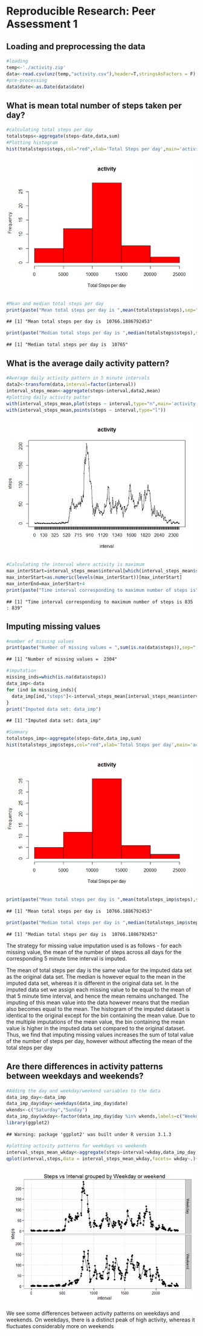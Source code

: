 # Reproducible Research: Peer Assessment 1


## Loading and preprocessing the data

```r
#loading
temp<-'./activity.zip'
data<-read.csv(unz(temp,"activity.csv"),header=T,stringsAsFactors = F)
#pre-processing
data$date<-as.Date(data$date)
```

## What is mean total number of steps taken per day?

```r
#calculating total steps per day
totalsteps<-aggregate(steps~date,data,sum)
#Plotting histogram
hist(totalsteps$steps,col="red",xlab='Total Steps per day',main='activity')
```

![](PA1_template_files/figure-html/StepsPerDay-1.png) 

```r
#Mean and median total steps per day
print(paste("Mean total steps per day is ",mean(totalsteps$steps),sep=" "))
```

```
## [1] "Mean total steps per day is  10766.1886792453"
```

```r
print(paste("Median total steps per day is ",median(totalsteps$steps),sep=" "))
```

```
## [1] "Median total steps per day is  10765"
```


## What is the average daily activity pattern?

```r
#Average daily activity pattern in 5 minute intervals
data2<-transform(data,interval=factor(interval))
interval_steps_mean<-aggregate(steps~interval,data2,mean)
#plotting daily activity patter
with(interval_steps_mean,plot(steps ~ interval,type="n",main='activity'))
with(interval_steps_mean,points(steps ~ interval,type="l"))
```

![](PA1_template_files/figure-html/AvgDailyActivity-1.png) 

```r
#Calculating the interval where activity is maximum
max_interStart=interval_steps_mean$interval[which(interval_steps_mean$steps==max(interval_steps_mean$steps))]
max_interStart=as.numeric(levels(max_interStart))[max_interStart]
max_interEnd=max_interStart+4
print(paste("Time interval corresponding to maximum number of steps is",max_interStart,":",max_interEnd,sep=" "))
```

```
## [1] "Time interval corresponding to maximum number of steps is 835 : 839"
```

## Imputing missing values

```r
#number of missing values
print(paste("Number of missing values = ",sum(is.na(data$steps)),sep=" "))
```

```
## [1] "Number of missing values =  2304"
```

```r
#imputation
missing_inds=which(is.na(data$steps))
data_imp<-data
for (ind in missing_inds){
  data_imp[ind,"steps"]<-interval_steps_mean[interval_steps_mean$interval==data2[ind,"interval"],]$steps  
}
print("Imputed data set: data_imp")
```

```
## [1] "Imputed data set: data_imp"
```

```r
#Summary
totalsteps_imp<-aggregate(steps~date,data_imp,sum)
hist(totalsteps_imp$steps,col="red",xlab='Total Steps per day',main='activity')
```

![](PA1_template_files/figure-html/ImputingMissingValues-1.png) 

```r
print(paste("Mean total steps per day is ",mean(totalsteps_imp$steps),sep=" "))
```

```
## [1] "Mean total steps per day is  10766.1886792453"
```

```r
print(paste("Median total steps per day is ",median(totalsteps_imp$steps),sep=" "))
```

```
## [1] "Median total steps per day is  10766.1886792453"
```

The strategy for missing value imputation used is as follows - for each missing value, the mean of the number of steps across all days for the corresponding 5 minute time interval is imputed.

The mean of total steps per day is the same value for the imputed data set as the original data set. The median
is however equal to the mean in the imputed data set, whereas it is different in the original data set. In the imputed
data set we assign each missing value to be equal to the mean of that 5 minute time interval, and hence the mean remains unchanged. The imputing of this mean value into the data however means that the median also becomes equal to the mean. The histogram of the imputed dataset is identical to the original except for the bin containing the mean value. Due to the multiple imputations of the mean value, the bin containing the mean value is higher in the imputed data set compared to the original dataset. Thus, we find that imputing missing values increases the sum of total value of the number of steps per day, however without affecting the mean of the total steps per day

## Are there differences in activity patterns between weekdays and weekends?

```r
#Adding the day and weekday/weekend variables to the data
data_imp_day<-data_imp
data_imp_day$day<-weekdays(data_imp_day$date)
wkends<-c("Saturday","Sunday")
data_imp_day$wkday<-factor(data_imp_day$day %in% wkends,labels=c("Weekday","Weekend"))
library(ggplot2)
```

```
## Warning: package 'ggplot2' was built under R version 3.1.3
```

```r
#plotting activity patterns for weekdays vs weekends
interval_steps_mean_wkday<-aggregate(steps~interval+wkday,data_imp_day,mean)
qplot(interval,steps,data = interval_steps_mean_wkday,facets= wkday~.)+geom_line()+theme_bw()+ggtitle('Steps vs Interval grouped by Weekday or weekend')
```

![](PA1_template_files/figure-html/WeekdaysvsWeekends-1.png) 

We see some differences between activity patterns on weekdays and weekends. On weekdays, there is a distinct peak of high activity, whereas it fluctuates considerably more on weekends
